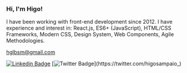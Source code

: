 ### Hi, I'm Higo!

I have been working with front-end development since 2012. I have experience and interest in: React.js, ES6+ (JavaScript), HTML/CSS Frameworks, Modern CSS, Design System, Web Components, Agile Methodologies.

hglbsm@gmail.com

[![Linkedin Badge](https://img.shields.io/badge/-LinkedIn-blue?style=flat-square&logo=Linkedin&logoColor=white&link=https://www.linkedin.com/in/higosampaio)](https://www.linkedin.com/in/higosampaio)
[![Twitter Badge](https://img.shields.io/badge/-Twitter-1ca0f1?style=flat-square&labelColor=1ca0f1&logo=twitter&logoColor=white&link=https://twitter.com/higosampaio_)](https://twitter.com/higosampaio_)
